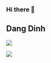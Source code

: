 ### Hi there 👋
Dang Dinh
---
![](https://github-readme-stats.vercel.app/api?username=WindyWin&show_icons=true&theme=transparent)

![](https://komarev.com/ghpvc/?username=WindyWin&color=blue)

<!--
**WindyWin/WindyWin** is a ✨ _special_ ✨ repository because its `README.md` (this file) appears on your GitHub profile.

Here are some ideas to get you started:

- 🔭 I’m currently working on ...
- 🌱 I’m currently learning ...
- 👯 I’m looking to collaborate on ...
- 🤔 I’m looking for help with ...
- 💬 Ask me about ...
- 📫 How to reach me: ...
- 😄 Pronouns: ...
- ⚡ Fun fact: ...
-->
